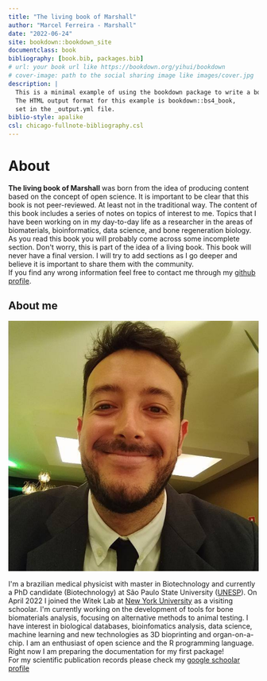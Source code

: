 ```yaml
---
title: "The living book of Marshall"
author: "Marcel Ferreira - Marshall"
date: "2022-06-24"
site: bookdown::bookdown_site
documentclass: book
bibliography: [book.bib, packages.bib]
# url: your book url like https://bookdown.org/yihui/bookdown
# cover-image: path to the social sharing image like images/cover.jpg
description: |
  This is a minimal example of using the bookdown package to write a book.
  The HTML output format for this example is bookdown::bs4_book,
  set in the _output.yml file.
biblio-style: apalike
csl: chicago-fullnote-bibliography.csl
---
```


# About

**The living book of Marshall** was born from the idea of producing content based on the concept of open science. It is important to be clear that this book is not peer-reviewed. At least not in the traditional way. The content of this book includes a series of notes on topics of interest to me. Topics that I have been working on in my day-to-day life as a researcher in the areas of biomaterials, bioinformatics, data science, and bone regeneration biology.\
As you read this book you will probably come across some incomplete section. Don't worry, this is part of the idea of a living book. This book will never have a final version. I will try to add sections as I go deeper and believe it is important to share them with the community.\
If you find any wrong information feel free to contact me through my [github profile](https://github.com/marceelrf#-ask-me-anything).

## About me

![It's mee!](images/marshall.jpg)

I'm a brazilian medical physicist with master in Biotechnology and currently a PhD candidate (Biotechnology) at São Paulo State University ([UNESP](https://unesp.br/)). On April 2022 I joined the Witek Lab at [New York University](https://www.nyu.edu/) as a visiting schoolar. I'm currently working on the development of tools for bone biomaterials analysis, focusing on alternative methods to animal testing. I have interest in biological databases, bioinfomatics analysis, data science, machine learning and new technologies as 3D bioprinting and organ-on-a-chip. I am an enthusiast of open science and the R programming language. Right now I am preparing the documentation for my first package!\
For my scientific publication records please check my [google schoolar profile](https://scholar.google.com.br/citations?user=lS42GYwAAAAJ&hl=pt-BR)



